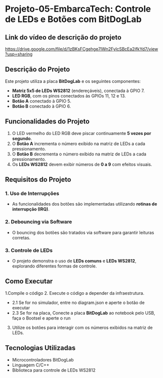 # Projeto-05-EmbarcaTech: Controle de LEDs e Botões com BitDogLab

## Link do vídeo de descrição do projeto
https://drive.google.com/file/d/1zBKsFCgehge7lWn2FylcSBcEa2ifkYd7/view?usp=sharing

## Descrição do Projeto

Este projeto utiliza a placa **BitDogLab** e os seguintes componentes:

- **Matriz 5x5 de LEDs WS2812** (endereçáveis), conectada à GPIO 7.
- **LED RGB**, com os pinos conectados às GPIOs 11, 12 e 13.
- **Botão A** conectado à GPIO 5.
- **Botão B** conectado à GPIO 6.

## Funcionalidades do Projeto

1. O LED vermelho do LED RGB deve piscar continuamente **5 vezes por segundo**.
2. O **Botão A** incrementa o número exibido na matriz de LEDs a cada pressionamento.
3. O **Botão B** decrementa o número exibido na matriz de LEDs a cada pressionamento.
4. Os **LEDs WS2812** devem exibir números de **0 a 9** com efeitos visuais.

## Requisitos do Projeto

### 1. Uso de Interrupções

- As funcionalidades dos botões são implementadas utilizando **rotinas de interrupção (IRQ)**.

### 2. Debouncing via Software

- O bouncing dos botões são tratados via software para garantir leituras corretas.

### 3. Controle de LEDs

- O projeto demonstra o uso de **LEDs comuns** e **LEDs WS2812**, explorando diferentes formas de controle.

## Como Executar

1.Compile o código
2. Execute o código a depender da infraestrutura.
 - 2.1 Se for no simulador, entre no diagram.json e aperte o botão de executar
 - 2.3 Se for na placa, Conecte a placa **BitDogLab** ao notebook pelo USB, faça o Bootsel e
  aperte o run
3. Utilize os botões para interagir com os números exibidos na matriz de LEDs.

## Tecnologias Utilizadas

- Microcontroladores BitDogLab
- Linguagem C/C++
- Biblioteca para controle de LEDs WS2812

